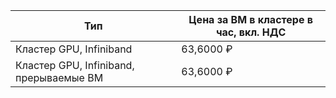 Тип | Цена за ВМ в кластере в час, вкл. НДС 
--- | ---
Кластер GPU, Infiniband | 63,6000 ₽
Кластер GPU, Infiniband, прерываемые ВМ | 63,6000 ₽
